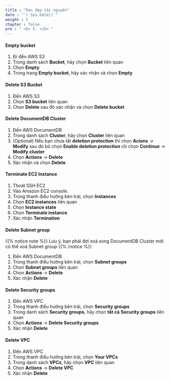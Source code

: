 ```yaml
---
title : "Dọn dẹp tài nguyên"
date : "`r Sys.Date()`"
weight : 5
chapter : false
pre : " <b> 5. </b> "
---
```


#### Empty bucket
1. Đi đến AWS S3
2. Trong danh sách **Bucket**, hãy chọn **Bucket** liên quan
3. Chọn **Empty**
4. Trong trang **Empty bucket**, hãy xác nhận và chọn **Empty**

#### Delete S3 Bucket
1. Đến AWS S3
2. Chọn **S3 bucket** liên quan
3. Chọn **Delete** sau đó xác nhận và chọn **Delete bucket**

#### Delete DocumentDB Cluster
1. Đến AWS DocumentDB
2. Trong danh sách **Cluster**, hãy chọn **Cluster** liên quan
3. (Optional) Nếu bạn chưa tắt **deletion protection** thì chọn **Acions** -> **Modify** sau đó bỏ chọn **Enable deletion protection** rôi chọn **Continue** -> **Modify cluster**
4. Chọn **Actions** -> **Delete**
5. Xác nhận và chọn **Delete**

#### Terminate EC2 Instance
1. Thoát SSH EC2
2. Vào Amazon EC2 console.
3. Trong thanh điều hướng bên trái, chọn **Instances**
4. Chọn **EC2 instances** liên quan
5. Chọn **Instance state**
6. Chọn **Terminate instance**
7. Xác nhận **Termination**

#### Delete Subnet group
{{% notice note %}}
Lưu ý, bạn phải đợi xoá xong DocumentDB Cluster mới có thể xoá Subnet group
{{% /notice %}}
1. Đến AWS DocumentDB
2. Trong thanh điều hướng bên trái, chọn **Subnet groups**
3. Chọn **Subnet groups** liên quan
4. Chọn **Actions** -> **Delete**
5. Xác nhận **Delete**

#### Delete Security groups
1. Đến AWS VPC
2. Trong thanh điều hướng bên trái, chọn **Security groups**
3. Trong danh sách **Security groups**, hãy chọn **tất cả** **Security groups** liên quan
4. Chọn **Actions** -> **Delete Security groups**
5. Xác nhận **Delete**

#### Delete VPC
1. Đến AWS VPC
2. Trong thanh điều hướng bên trái, chọn **Your VPCs**
3. Trong danh sách **VPCs**, hãy chọn **VPC** liên quan
4. Chọn **Actions** -> **Delete VPC**
5. Xác nhận **Delete**